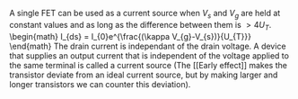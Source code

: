 A single FET can be used as a current source when $V_{s}$ and $V_{g}$ are held at constant values and as long as the difference between them is $>4 U_{T}$.
\begin{math}
I_{ds} = I_{0}e^{\frac{(\kappa V_{g}-V_{s})}{U_{T}}}
\end{math}
The drain current is independant of the drain voltage. A device that supplies an output current that is independent of the voltage applied to the same terminal is called a current source (The [[Early effect]] makes the transistor deviate from an ideal current source, but by making larger and longer transistors we can counter this deviation). 